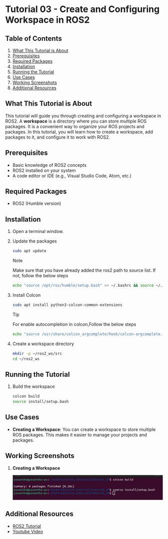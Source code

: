 # Tutorial 03 - Create and Configuring Workspace in ROS2

## Table of Contents
1. [What This Tutorial is About](#what-this-tutorial-is-about)
2. [Prerequisites](#prerequisites)
3. [Required Packages](#required-packages)
4. [Installation](#installation)
5. [Running the Tutorial](#running-the-tutorial)
6. [Use Cases](#use-cases)
7. [Working Screenshots](#working-screenshots)
8. [Additional Resources](#additional-resources)

## What This Tutorial is About

This tutorial will guide you through creating and configuring a workspace in ROS2. A **workspace** is a directory where you can store multiple ROS packages. It is a convenient way to organize your ROS projects and packages. In this tutorial, you will learn how to create a workspace, add packages to it, and configure it to work with ROS2.

## Prerequisites

- Basic knowledge of ROS2 concepts
- ROS2 installed on your system
- A code editor or IDE (e.g., Visual Studio Code, Atom, etc.)

## Required Packages
- ROS2 (Humble version)

## Installation

1. Open a terminal window.
2. Update the packages

    ```bash
    sudo apt update
    ```
    >[!NOTE]
    > Make sure that you have already added the ros2 path to source list. If not, follow the below steps
    > ```bash
    > echo "source /opt/ros/humble/setup.bash" >> ~/.bashrc && source ~/.bashrc
    > ```

3. Install Colcon

    ```bash
    sudo apt install python3-colcon-common-extensions
    ```
    > [!TIP]
    > For enable autocompletion in colcon,Follow the below steps
    > ```bash
    > echo "source /usr/share/colcon_argcomplete/hook/colcon-argcomplete.bash" >> ~/.bashrc && source ~/.bashrc
    > ```

4. Create a workspace directory

    ```bash
    mkdir -p ~/ros2_ws/src
    cd ~/ros2_ws
    ```



## Running the Tutorial

1. Build the workspace

    ```bash
    colcon build
    source install/setup.bash
    ```


## Use Cases

- **Creating a Workspace**: You can create a workspace to store multiple ROS packages. This makes it easier to manage your projects and packages.

## Working Screenshots

1. **Creating a Workspace**

    ![Creating a Workspace](./assets/image.png)

## Additional Resources

- [ROS2 Tutorial](https://docs.ros.org/en/foxy/Tutorials/Beginner-Client-Libraries/Colcon-Tutorial.html)
- [Youtube Video](https://www.youtube.com/watch?v=3GbrKQ7G2P0&list=PLLSegLrePWgJudpPUof4-nVFHGkB62Izy&index=3)

